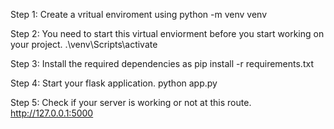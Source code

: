 Step 1:
Create a vritual enviroment using python -m venv venv

Step 2:
You need to start this virtual enviorment before you start working on your project.
.\venv\Scripts\activate

Step 3:
Install the required dependencies as pip install -r requirements.txt

Step 4:
Start your flask application.
python app.py

Step 5:
Check if your server is working or not at this route.
http://127.0.0.1:5000
